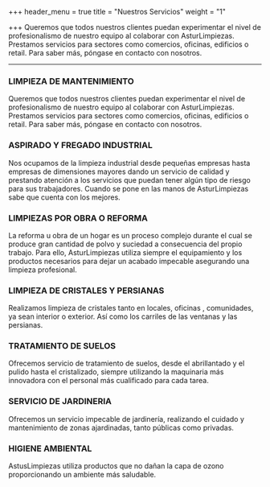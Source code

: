 +++
header_menu = true
title = "Nuestros Servicios"
weight = "1"

+++
Queremos que todos nuestros clientes puedan experimentar el nivel de profesionalismo de nuestro equipo al colaborar con AsturLimpiezas. Prestamos servicios para sectores como comercios, oficinas, edificios o retail. Para saber más, póngase en contacto con nosotros.

***

### LIMPIEZA DE MANTENIMIENTO

Queremos que todos nuestros clientes puedan experimentar el nivel de profesionalismo de nuestro equipo al colaborar con AsturLimpiezas. Prestamos servicios para sectores como comercios, oficinas, edificios o retail. Para saber más, póngase en contacto con nosotros.

### ASPIRADO Y FREGADO INDUSTRIAL

Nos ocupamos de la limpieza industrial desde pequeñas empresas hasta empresas de dimensiones mayores dando un servicio de calidad y prestando atención a los servicios que puedan tener algún tipo de riesgo para sus trabajadores. Cuando se pone en las manos de AsturLimpiezas sabe que cuenta con los mejores.

### LIMPIEZAS POR OBRA O REFORMA

La reforma u obra de un hogar es un proceso complejo durante el cual se produce gran cantidad de polvo y suciedad a consecuencia del propio trabajo. Para ello, AsturLimpiezas utiliza siempre el equipamiento y los productos necesarios para dejar un acabado impecable asegurando una limpieza profesional.

### LIMPIEZA DE CRISTALES Y PERSIANAS

Realizamos limpieza de cristales tanto en locales, oficinas , comunidades, ya sean interior o exterior. Así como los carriles de las ventanas y las persianas.

### TRATAMIENTO DE SUELOS​

Ofrecemos servicio de tratamiento de suelos, desde el abrillantado y el pulido hasta el cristalizado, siempre utilizando la maquinaria más innovadora con el personal más cualificado para cada tarea.

### SERVICIO DE JARDINERIA

Ofrecemos un servicio impecable de jardinería, realizando el cuidado y mantenimiento de zonas ajardinadas, tanto públicas como privadas.

### HIGIENE AMBIENTAL

AstusLimpiezas utiliza productos que no dañan la capa de ozono proporcionando un ambiente más saludable.